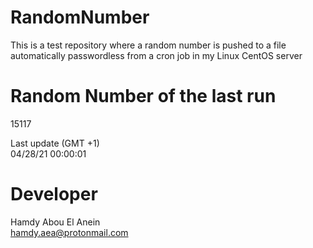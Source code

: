 # RandomNumber    
This is a test repository where a random number is pushed to a file automatically passwordless from a cron job in my Linux CentOS server    
# Random Number of the last run   
15117
      
Last update (GMT +1)    
04/28/21 00:00:01
# Developer    
Hamdy Abou El Anein   
hamdy.aea@protonmail.com
